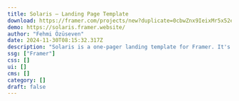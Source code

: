```yaml
---
title: Solaris — Landing Page Template
download: https://framer.com/projects/new?duplicate=0cbwZnx9IeixMr5x52eS&via=fozuse&duplicateType=siteTemplate
demo: https://solaris.framer.website/
author: "Fehmi Özüseven"
date: 2024-11-30T08:15:32.317Z
description: "Solaris is a one-pager landing template for Framer. It's designed for companies looking to provide a brief introduction to their product while also capturing potential customers' emails through a waitlist section."
ssg: ["Framer"]
css: []
ui: []
cms: []
category: []
draft: false
---
```

